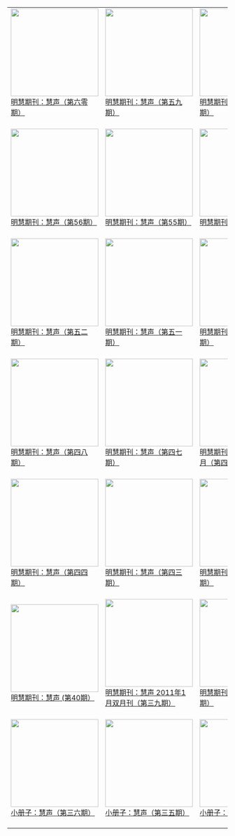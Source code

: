|||||
|---|---|---|---|
|[<img width="200px" src="http://qikan.minghui.org/mhqkpage/qikanimage/2019/04/29/hs_60_read-cover.png" ><br/> 明慧期刊：慧声（第六零期）<br/><br/>](../pages/huisheng/192587.md)|[<img width="200px" src="http://qikan.minghui.org/mhqkpage/qikanimage/2019/01/22/hs_59_read-cover.png" ><br/> 明慧期刊：慧声（第五九期）<br/><br/>](../pages/huisheng/191478.md)|[<img width="200px" src="http://qikan.minghui.org/mhqkpage/qikanimage/2018/11/10/hs_58read-cover.png" ><br/> 明慧期刊：慧声（第五八期）<br/><br/>](../pages/huisheng/190562.md)|[<img width="200px" src="http://qikan.minghui.org/mhqkpage/qikanimage/2018/06/29/hs_57_read-cover.png" ><br/> 明慧期刊：慧声（第五七期）<br/><br/>](../pages/huisheng/188750.md)|
|[<img width="200px" src="http://qikan.minghui.org/mhqkpage/qikanimage/2018/01/12/hs_56_read-cover.png" ><br/> 明慧期刊：慧声（第56期）<br/><br/>](../pages/huisheng/186587.md)|[<img width="200px" src="http://qikan.minghui.org/mhqkpage/qikanimage/2017/09/24/hs-55-read-cover.png" ><br/> 明慧期刊：慧声（第55期）<br/><br/>](../pages/huisheng/184963.md)|[<img width="200px" src="http://qikan.minghui.org/mhqkpage/qikanimage/2017/01/25/hs-54-read-cover.png" ><br/> 明慧期刊：慧声（第54期）<br/><br/>](../pages/huisheng/181128.md)|[<img width="200px" src="http://qikan.minghui.org/mhqkpage/qikanimage/2016/08/23/hsh-53-read-cover.png" ><br/> 明慧期刊：慧声（第53期）<br/><br/>](../pages/huisheng/178646.md)|
|[<img width="200px" src="http://qikan.minghui.org/mhqkpage/qikanimage/2015/08/13/hsh-52-read-cover.png" ><br/> 明慧期刊：慧声（第五二期）<br/><br/>](../pages/huisheng/172688.md)|[<img width="200px" src="http://qikan.minghui.org/mhqkpage/qikanimage/2014/11/12/hsh-51-read-cover.png" ><br/> 明慧期刊：慧声（第五一期）<br/><br/>](../pages/huisheng/168669.md)|[<img width="200px" src="http://qikan.minghui.org/mhqkpage/qikanimage/2014/06/02/huisheng-50-read-cover.png" ><br/> 明慧期刊：慧声（第五十期）<br/><br/>](../pages/huisheng/166117.md)|[<img width="200px" src="http://qikan.minghui.org/mhqkpage/qikanimage/2013/12/30/huisheng-49-read-cover.png" ><br/> 明慧期刊：慧声（第四九期）<br/><br/>](../pages/huisheng/163769.md)|
|[<img width="200px" src="http://qikan.minghui.org/mhqkpage/qikanimage/2013/09/22/huisheng-48-doc-cover.png" ><br/> 明慧期刊：慧声（第四八期）<br/><br/>](../pages/huisheng/162212.md)|[<img width="200px" src="http://qikan.minghui.org/mhqkpage/qikanimage/2013/06/26/huisheng-b-47-read-pdf-cover.png" ><br/> 明慧期刊：慧声（第四七期）<br/><br/>](../pages/huisheng/160403.md)|[<img width="200px" src="http://qikan.minghui.org/mhqkpage/qikanimage/2013/01/30/huisheng-46-pdf-cover.png" ><br/> 明慧期刊：慧声 2013年2月（第四六期）<br/><br/>](../pages/huisheng/107798.md)|[<img width="200px" src="http://qikan.minghui.org/mhqkpage/qikanimage/2012/09/05/huisheng-45-pdf-cover.png" ><br/> 明慧期刊：慧声（第四五期）<br/><br/>](../pages/huisheng/110835.md)|
|[<img width="200px" src="http://qikan.minghui.org/mhqkpage/qikanimage/2012/05/02/huisheng-b-44-pdf-cover.png" ><br/> 明慧期刊：慧声（第四四期）<br/><br/>](../pages/huisheng/114075.md)|[<img width="200px" src="http://qikan.minghui.org/mhqkpage/qikanimage/2012/02/03/huisheng-43-pdf-cover.png" ><br/> 明慧期刊：慧声（第四三期）<br/><br/>](../pages/huisheng/116187.md)|[<img width="200px" src="http://qikan.minghui.org/mhqkpage/qikanimage/2011/10/06/huisheng-42-pdf-cover.png" ><br/> 明慧期刊：慧声（第四二期）<br/><br/>](../pages/huisheng/118769.md)|[<img width="200px" src="http://qikan.minghui.org/mhqkpage/qikanimage/2011/05/27/huisheng-41-pdf-cover.png" ><br/> 明慧期刊：慧声（第四一期）<br/><br/>](../pages/huisheng/121480.md)|
|[<img width="200px" src="http://qikan.minghui.org/mhqkpage/qikanimage/2011/03/04/huisheng-pdf-cover.png" ><br/> 明慧期刊：慧声 (第40期）<br/><br/>](../pages/huisheng/123226.md)|[<img width="200px" src="http://qikan.minghui.org/mhqkpage/qikanimage/2011/01/04/huisheng-b-39-pdf-cover.png" ><br/> 明慧期刊：慧声 2011年1月双月刊（第三九期）<br/><br/>](../pages/huisheng/124300.md)|[<img width="200px" src="http://qikan.minghui.org/mhqkpage/qikanimage/2010/10/29/huisheng-b-38-pdf-cover.png" ><br/> 明慧期刊：慧声（第三八期）<br/><br/>](../pages/huisheng/125473.md)|[<img width="200px" src="http://qikan.minghui.org/mhqkpage/qikanimage/2010/08/31/huisheng-b-37-pdf-cover.png" ><br/> 明慧期刊：慧声（第三七期）<br/><br/>](../pages/huisheng/126567.md)|
|[<img width="200px" src="http://qikan.minghui.org/mhqkpage/qikanimage/2010/05/31/huisheng-b-36-pdf-cover.png" ><br/> 小册子：慧声（第三六期）<br/><br/>](../pages/huisheng/128144.md)|[<img width="200px" src="http://qikan.minghui.org/mhqkpage/qikanimage/2010/01/20/huisheng-b-35-pdf-cover.png" ><br/> 小册子：慧声（第三五期）<br/><br/>](../pages/huisheng/157065.md)|[<img width="200px" src="http://qikan.minghui.org/mhqkpage/qikanimage/2009/10/06/huisheng-b-34-pdf-cover.png" ><br/> 小册子：慧声（第三四期）<br/><br/>](../pages/huisheng/133759.md)|[<img width="200px" src="http://qikan.minghui.org/mhqkpage/qikanimage/2009/06/17/huisheng-b-33-pdf-cover.png" ><br/> 小册子：慧声（第三三期）<br/><br/>](../pages/huisheng/136545.md)|
